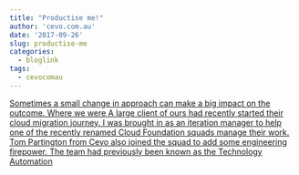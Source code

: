 ```yaml
---
title: "Productise me!"
author: 'cevo.com.au'
date: '2017-09-26'
slug: productise-me
categories:
  - bloglink
tags:
  - cevocomau
---
```


[Sometimes a small change in approach can make a big impact on the outcome. Where we were A large client of ours had recently started their cloud migration journey. I was brought in as an iteration manager to help one of the recently renamed Cloud Foundation squads manage their work. Tom Partington from Cevo also joined the squad to add some engineering firepower. The team had previously been known as the Technology Automation<i class="fas fa-external-link-alt"></i>](https://cevo.com.au/devops/2017/09/26/productise_me.html)

